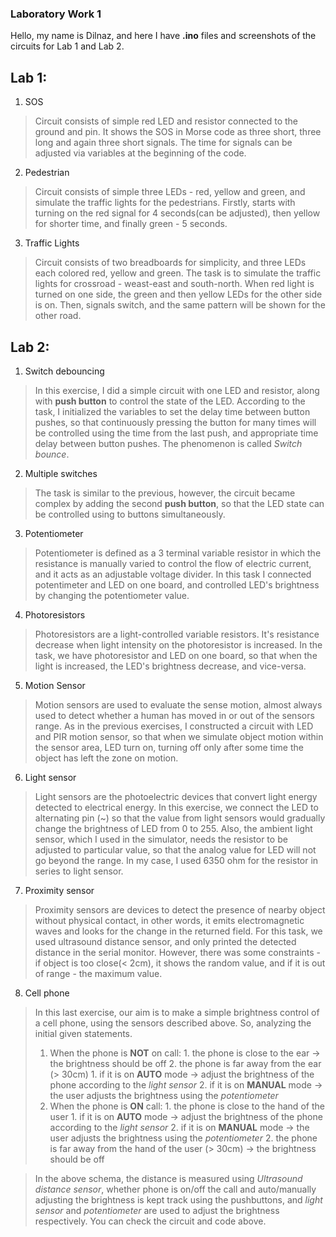 ### Laboratory Work 1

Hello, my name is Dilnaz, and here I have **.ino** files and screenshots of the circuits for Lab 1 and Lab 2.

## Lab 1:

1. SOS

> Circuit consists of simple red LED and resistor connected to the ground and pin. It shows the SOS in Morse code as three short, three long and again three short signals. The time for signals can be adjusted via variables at the beginning of the code.

2. Pedestrian

> Circuit consists of simple three LEDs - red, yellow and green, and simulate the traffic lights for the pedestrians. Firstly, starts with turning on the red signal for 4 seconds(can be adjusted), then yellow for shorter time, and finally green - 5 seconds.

3. Traffic Lights

> Circuit consists of two breadboards for simplicity, and three LEDs each colored red, yellow and green. The task is to simulate the traffic lights for crossroad - weast-east and south-north. When red light is turned on one side, the green and then yellow LEDs for the other side is on. Then, signals switch, and the same pattern will be shown for the other road.

## Lab 2:

1. Switch debouncing

> In this exercise, I did a simple circuit with one LED and resistor, along with **push button** to control the state of the LED. According to the task, I initialized the variables to set the delay time between button pushes, so that continuously pressing the button for many times will be controlled using the time from the last push, and appropriate time delay between button pushes. The phenomenon is called *Switch bounce*.

2. Multiple switches

> The task is similar to the previous, however, the circuit became complex by adding the second **push button**, so that the LED state can be controlled using to buttons simultaneously.

3. Potentiometer

> Potentiometer is defined as a 3 terminal variable resistor in which the resistance is manually varied to control the flow of electric current, and it acts as an adjustable voltage divider. In this task I connected potentimeter and LED on one board, and controlled LED's brightness by changing the potentiometer value.

4. Photoresistors

> Photoresistors are a light-controlled variable resistors. It's resistance decrease when light intensity on the photoresistor is increased. In the task, we have photoresistor and LED on one board, so that when the light is increased, the LED's brightness decrease, and vice-versa.

5. Motion Sensor

> Motion sensors are used to evaluate the sense motion, almost always used to detect whether a human has moved in or out of the sensors range. As in the previous exercises, I constructed a circuit with LED and PIR motion sensor, so that when we simulate object motion within the sensor area, LED turn on, turning off only after some time the object has left the zone on motion.

6. Light sensor

> Light sensors are the photoelectric devices that convert light energy detected to electrical energy. In this exercise, we connect the LED to alternating pin (~) so that the value from light sensors would gradually change the brightness of LED from 0 to 255. Also, the ambient light sensor, which I used in the simulator, needs the resistor to be adjusted to particular value, so that the analog value for LED will not go beyond the range. In my case, I used 6350 ohm for the resistor in series to light sensor.  

7. Proximity sensor

> Proximity sensors are devices to detect the presence of nearby object without physical contact, in other words, it emits electromagnetic waves and looks for the change in the returned field. For this task, we used ultrasound distance sensor, and only printed the detected distance in the serial monitor. However, there was some constraints - if object is too close(< 2cm), it shows the random value, and if it is out of range - the maximum value.

8. Cell phone

> In this last exercise, our aim is to make a simple brightness control of a cell phone, using the sensors described above. So, analyzing the initial given statements.
> 1. When the phone is **NOT** on call:
    1. the phone is close to the ear -> the brightness should be off
    2. the phone is far away from the ear (> 30cm)
      1. if it is on **AUTO** mode -> adjust the brightness of the phone according to the *light sensor*
      2. if it is on **MANUAL** mode -> the user adjusts the brightness using the *potentiometer*
> 2. When the phone is **ON** call:
    1. the phone is close to the hand of the user
      1. if it is on **AUTO** mode -> adjust the brightness of the phone according to the *light sensor*
      2. if it is on **MANUAL** mode -> the user adjusts the brightness using the *potentiometer*
    2. the phone is far away from the hand of the user (> 30cm) -> the brightness should be off

> In the above schema, the distance is measured using *Ultrasound distance sensor*, whether phone is on/off the call and auto/manually adjusting the brightness is kept track using the pushbuttons, and *light sensor* and *potentiometer* are used to adjust the brightness respectively. You can check the circuit and code above.
